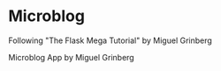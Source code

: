 # Microblog
Following "The Flask Mega Tutorial" by Miguel Grinberg

Microblog App by Miguel Grinberg
